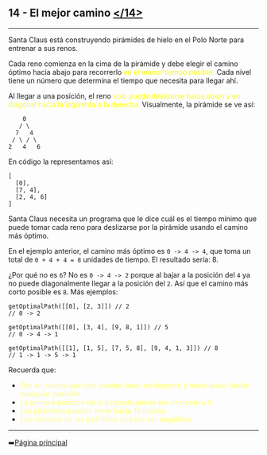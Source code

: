 ## **14 - El mejor camino** [</14>](14-mejorCamino.js)
---
Santa Claus está construyendo pirámides de hielo en el Polo Norte para entrenar a sus renos.

Cada reno comienza en la cima de la pirámide y debe elegir el camino óptimo hacia abajo para recorrerlo <span style="color:#ffff00">en el menor tiempo posible.</span> Cada nivel tiene un número que determina el tiempo que necesita para llegar ahí.

Al llegar a una posición, el reno <span style="color:#ffff00">solo puede deslizarse hacia abajo y en diagonal hacia la izquierda o la derecha.</span> Visualmente, la pirámide se ve así:

```
    0
   / \
  7   4
 / \ / \
2   4   6
```

En código la representamos así:

```
[
  [0],
  [7, 4],
  [2, 4, 6]
]
```

Santa Claus necesita un programa que le dice cuál es el tiempo mínimo que puede tomar cada reno para deslizarse por la pirámide usando el camino más óptimo.

En el ejemplo anterior, el camino más óptimo es `0 -> 4 -> 4`, que toma un total de `0 + 4 + 4 = 8` unidades de tiempo. El resultado sería: 8.

¿Por qué no es `6`? No es `0 -> 4 -> 2` porque al bajar a la posición del `4` ya no puede diagonalmente llegar a la posición del `2`. Así que el camino más corto posible es `8`. Más ejemplos:

```
getOptimalPath([[0], [2, 3]]) // 2
// 0 -> 2

getOptimalPath([[0], [3, 4], [9, 8, 1]]) // 5
// 0 -> 4 -> 1

getOptimalPath([[1], [1, 5], [7, 5, 8], [9, 4, 1, 3]]) // 8
// 1 -> 1 -> 5 -> 1
```

Recuerda que:
  - <span style="color:#ffff77">Ten en cuenta que sólo puedes bajar en diagonal y hacia abajo desde cualquier posición.</span>
  - <span style="color:#ffff77">La primera posición de la pirámide puede ser diferente a 0.</span>
  - <span style="color:#ffff77">Las pirámides pueden tener hasta 10 niveles.</span>
  - <span style="color:#ffff77">Los números en las pirámides pueden ser negativos.</span>
---
➡️[Página principal](../../README.md)